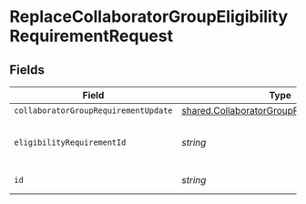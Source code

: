 # ReplaceCollaboratorGroupEligibilityRequirementRequest


## Fields

| Field                                                                                                  | Type                                                                                                   | Required                                                                                               | Description                                                                                            |
| ------------------------------------------------------------------------------------------------------ | ------------------------------------------------------------------------------------------------------ | ------------------------------------------------------------------------------------------------------ | ------------------------------------------------------------------------------------------------------ |
| `collaboratorGroupRequirementUpdate`                                                                   | [shared.CollaboratorGroupRequirementUpdate](../../models/shared/collaboratorgrouprequirementupdate.md) | :heavy_minus_sign:                                                                                     | N/A                                                                                                    |
| `eligibilityRequirementId`                                                                             | *string*                                                                                               | :heavy_check_mark:                                                                                     | Unique eligibility Requirement Id                                                                      |
| `id`                                                                                                   | *string*                                                                                               | :heavy_check_mark:                                                                                     | Unique identifier                                                                                      |